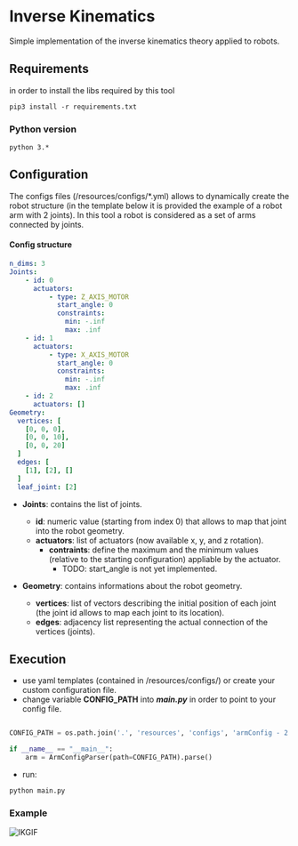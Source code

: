 # Inverse Kinematics 
Simple implementation of the inverse kinematics theory applied to robots.

## Requirements 

in order to install the libs required by this tool

```shell 
pip3 install -r requirements.txt
```

### Python version
```shell 
python 3.*
```

## Configuration
The configs files (/resources/configs/*.yml) allows to dynamically create the robot structure (in the template below it is provided the example of a robot arm with 2 joints). In this tool a robot is considered as a set of arms connected by joints.

#### Config structure
``` yaml
n_dims: 3
Joints:  
    - id: 0
      actuators:     
          - type: Z_AXIS_MOTOR
            start_angle: 0
            constraints:         
              min: -.inf 
              max: .inf
    - id: 1
      actuators: 
          - type: X_AXIS_MOTOR
            start_angle: 0
            constraints:         
              min: -.inf 
              max: .inf
    - id: 2
      actuators: []
Geometry:
  vertices: [
    [0, 0, 0],
    [0, 0, 10],
    [0, 0, 20]    
  ]
  edges: [
    [1], [2], []
  ]
  leaf_joint: [2]
```

+ **Joints**: contains the list of joints.
    + **id**: numeric value (starting from index 0) that allows to map that joint into the robot geometry.
    + **actuators**: list of actuators (now available x, y, and z rotation).
      - **contraints**: define the maximum and the minimum values (relative to the starting configuration) appliable by the actuator.
        - TODO: start_angle is not yet implemented.
      
+ **Geometry**: contains informations about the robot geometry.
    + **vertices**: list of vectors describing the initial position of each joint (the joint id allows to map each joint to its location).
    + **edges**: adjacency list representing the actual connection of the vertices (joints).

## Execution
+ use yaml templates (contained in /resources/configs/) or create your custom configuration file.
+ change variable **CONFIG_PATH** into ***main.py*** in order to point to your config file.
```python                    

CONFIG_PATH = os.path.join('.', 'resources', 'configs', 'armConfig - 2 joints.yml')

if __name__ == "__main__":    
    arm = ArmConfigParser(path=CONFIG_PATH).parse()    

```
+ run:
```shell 
python main.py
```


### Example 
![IKGIF](./imgs/gif/robotArmInvKinem.gif) 
